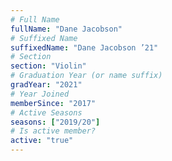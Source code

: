 ```yaml
---
# Full Name
fullName: "Dane Jacobson"
# Suffixed Name
suffixedName: "Dane Jacobson ’21"
# Section
section: "Violin"
# Graduation Year (or name suffix)
gradYear: "2021"
# Year Joined
memberSince: "2017"
# Active Seasons
seasons: ["2019/20"]
# Is active member?
active: "true"
---
```


